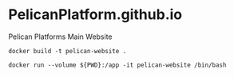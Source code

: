 # PelicanPlatform.github.io
Pelican Platforms Main Website

```shell
docker build -t pelican-website .
```

```shell
docker run --volume ${PWD}:/app -it pelican-website /bin/bash
```
